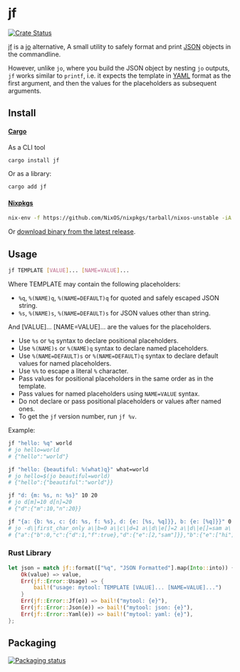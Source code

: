 # jf

[![Crate Status](https://img.shields.io/crates/v/jf.svg)](https://crates.io/crates/jf)

[jf][jf] is a [jo][jo] alternative, A small utility to safely format and print [JSON][json] objects in the commandline.

However, unlike `jo`, where you build the JSON object by nesting `jo` outputs,
`jf` works similar to `printf`, i.e. it expects the template in [YAML][yaml] format as the first argument, and then the values for the placeholders as subsequent arguments.

## Install

#### [Cargo][cargo]

As a CLI tool

```bash
cargo install jf
```

Or as a library:

```bash
cargo add jf
```

#### [Nixpkgs][nixpkgs]

```bash
nix-env -f https://github.com/NixOS/nixpkgs/tarball/nixos-unstable -iA jf
```

Or [download binary from the latest release][bins].

## Usage

```bash
jf TEMPLATE [VALUE]... [NAME=VALUE]...
```

Where TEMPLATE may contain the following placeholders:

- `%q`, `%(NAME)q`, `%(NAME=DEFAULT)q` for quoted and safely escaped JSON string.
- `%s`, `%(NAME)s`, `%(NAME=DEFAULT)s` for JSON values other than string.

And [VALUE]... [NAME=VALUE]... are the values for the placeholders.

- Use `%s` or `%q` syntax to declare positional placeholders.
- Use `%(NAME)s` or `%(NAME)q` syntax to declare named placeholders.
- Use `%(NAME=DEFAULT)s` or `%(NAME=DEFAULT)q` syntax to declare default values for named placeholders.
- Use `%%` to escape a literal `%` character.
- Pass values for positional placeholders in the same order as in the template.
- Pass values for named placeholders using `NAME=VALUE` syntax.
- Do not declare or pass positional placeholders or values after named ones.
- To get the `jf` version number, run `jf %v`.

Example:

```bash
jf "hello: %q" world
# jo hello=world
# {"hello":"world"}

jf "hello: {beautiful: %(what)q}" what=world
# jo hello=$(jo beautiful=world)
# {"hello":{"beautiful":"world"}}

jf "d: {m: %s, n: %s}" 10 20
# jo d[m]=10 d[n]=20
# {"d":{"m":10,"n":20}}

jf "{a: {b: %s, c: {d: %s, f: %s}, d: {e: [%s, %q]}}, b: {e: [%q]}}" 0 1 true 2 sam hi
# jo -d\|first_char_only a\|b=0 a\|c\|d=1 a\|d\|e[]=2 a\|d\|e[]=sam a\|c[f]@1 b\|e[]=hi
# {"a":{"b":0,"c":{"d":1,"f":true},"d":{"e":[2,"sam"]}},"b":{"e":["hi"]}}
```

### Rust Library

```rust
let json = match jf::format(["%q", "JSON Formatted"].map(Into::into)) {
    Ok(value) => value,
    Err(jf::Error::Usage) => {
        bail!("usage: mytool: TEMPLATE [VALUE]... [NAME=VALUE]...")
    }
    Err(jf::Error::Jf(e)) => bail!("mytool: {e}"),
    Err(jf::Error::Json(e)) => bail!("mytool: json: {e}"),
    Err(jf::Error::Yaml(e)) => bail!("mytool: yaml: {e}"),
};
```

## Packaging

[![Packaging status][repos]][repology]

[jf]: https://github.com/sayanarijit/jf
[jo]: https://github.com/jpmens/jo
[yaml]: https://yaml.org
[json]: https://json.org
[bins]: https://github.com/sayanarijit/jf/releases/latest
[cargo]: https://crates.io/crates/jf
[nixpkgs]: https://github.com/NixOS/nixpkgs/blob/nixos-unstable/pkgs/development/tools/jf/default.nix
[repology]: https://repology.org/project/jf/versions
[repos]: https://repology.org/badge/vertical-allrepos/jf.svg
